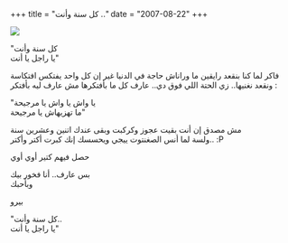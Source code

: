+++
title = "كل سنة وأنت .."
date = "2007-08-22"
+++

[![](https://blogger.googleusercontent.com/img/b/R29vZ2xl/AVvXsEgVN05hUJ7ib2S5FYhlrnuWBfq1LjmpvLDFNqx5BBoc8CVU8sWgexZb8Cuj9fEUZPy-dIC2YZ1wfKoSJouHw-CnEU-F3dWnYJUYu14TIHlTKPc91EdMnbRJq0KA2eBd-9vRvixqbA/s400/biroooWaAna.jpg)](https://blogger.googleusercontent.com/img/b/R29vZ2xl/AVvXsEgVN05hUJ7ib2S5FYhlrnuWBfq1LjmpvLDFNqx5BBoc8CVU8sWgexZb8Cuj9fEUZPy-dIC2YZ1wfKoSJouHw-CnEU-F3dWnYJUYu14TIHlTKPc91EdMnbRJq0KA2eBd-9vRvixqbA/s1600-h/biroooWaAna.jpg)  

"كل سنة وأنت  
يا راجل يا أنت"  
  
فاكر لما كنا بنقعد رايقين ما وراناش حاجة في الدنيا غير إن كل واحد يفتكس افتكاسة ونقعد نغنيها.. زي الحتة اللي فوق دي.. عارف كل ما بأفتكرها مش عارف ليه بأفتكر :  
  
"يا واش يا واش يا مرجيحة  
ما تهزيهاش يا مرجيحة"  
  
مش مصدق إن أنت بقيت عجوز وكركبت وبقى عندك اتنين وعشرين سنة  
ولسة لما أنس الصغنتوت ييجي ويحسسك إنك كبرت أكتر وأكتر.. :P  
  
حصل فيهم كتير أوي أوي  
  
  
بس عارف.. أنا فخور بيك  
وبأحبك  
  
  
بيرو  
  
"كل سنة وأنت..  
يا راجل يا أنت"
